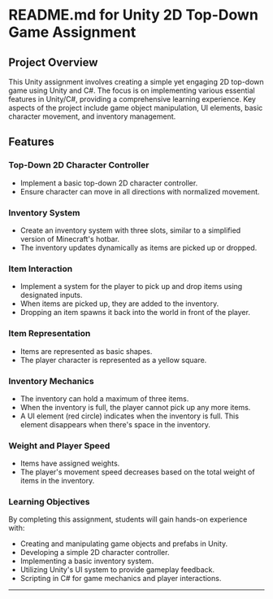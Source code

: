 # README.md for Unity 2D Top-Down Game Assignment

## Project Overview
This Unity assignment involves creating a simple yet engaging 2D top-down game using Unity and C#. The focus is on implementing various essential features in Unity/C#, providing a comprehensive learning experience. Key aspects of the project include game object manipulation, UI elements, basic character movement, and inventory management.

## Features

### Top-Down 2D Character Controller
- Implement a basic top-down 2D character controller.
- Ensure character can move in all directions with normalized movement.

### Inventory System
- Create an inventory system with three slots, similar to a simplified version of Minecraft's hotbar.
- The inventory updates dynamically as items are picked up or dropped.

### Item Interaction
- Implement a system for the player to pick up and drop items using designated inputs.
- When items are picked up, they are added to the inventory.
- Dropping an item spawns it back into the world in front of the player.

### Item Representation
- Items are represented as basic shapes.
- The player character is represented as a yellow square.

### Inventory Mechanics
- The inventory can hold a maximum of three items.
- When the inventory is full, the player cannot pick up any more items.
- A UI element (red circle) indicates when the inventory is full. This element disappears when there's space in the inventory.

### Weight and Player Speed
- Items have assigned weights.
- The player's movement speed decreases based on the total weight of items in the inventory.

### Learning Objectives
By completing this assignment, students will gain hands-on experience with:
- Creating and manipulating game objects and prefabs in Unity.
- Developing a simple 2D character controller.
- Implementing a basic inventory system.
- Utilizing Unity's UI system to provide gameplay feedback.
- Scripting in C# for game mechanics and player interactions.

---